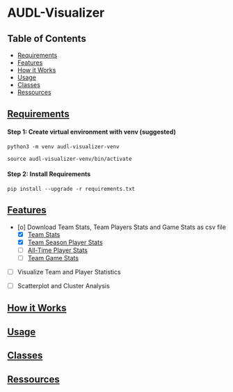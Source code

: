 # AUDL-Visualizer

## Table of Contents

- [Requirements](#requirements)
- [Features](#features)
- [How it Works](#how-it-works)
- [Usage](#usage)
- [Classes](#classes)
- [Ressources](#ressources)

## [Requirements](#requirements)

#### Step 1: Create virtual environment with venv (suggested)

`` python3 -m venv audl-visualizer-venv ``

`` source audl-visualizer-venv/bin/activate ``

#### Step 2: Install Requirements

`` pip install --upgrade -r requirements.txt ``


## [Features](#features)

- [o] Download Team Stats, Team Players Stats and Game Stats as csv file
    - [X] [Team Stats](https://theaudl.com/stats/team?year=1)
    - [X] [Team Season Player Stats](https://theaudl.com/stats/team-season-players)
    - [ ] [All-Time Player Stats](https://theaudl.com/stats/players-all-time)
    - [ ] [Team Game Stats](https://theaudl.com/stats/team-game-stats)
- [ ] Visualize Team and Player Statistics
- [ ] Scatterplot and Cluster Analysis


## [How it Works](#how-it-works)
## [Usage](#usage)
## [Classes](#classes)
## [Ressources](#ressources)

